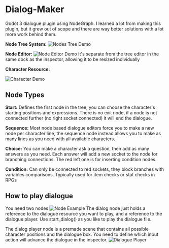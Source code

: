 # Dialog-Maker

Godot 3 dialogue plugin using NodeGraph.
I learned a lot from making this plugin, but it grew out of scope and there are way better solutions with a lot more work behind them.


**Node Tree System:**
![Nodes Tree Demo](https://i.imgur.com/U29M7N4.png)


**Node Editor:**
![Node Editor Demo](https://i.imgur.com/lYWPMvG.png)
It's separate from the tree editor in the same dock as the inspector, allowing it to be resized individually


**Character Resource:**

![Character Demo](https://i.imgur.com/9dXUiCz.png)

## Node Types

**Start:** Defines the first node in the tree, you can choose the character's starting positions and expressions. There is no exit node, if a node is not connected further (no right socket connected) it will end the dialogue.

**Sequence:** Most node based dialogue editors force you to make a new node per character line, the sequence node instead allows you to make as many lines as you need with all available characters.

**Choice:** You can make a character ask a question, then add as many answers as you need. Each answer will add a new socket to the node for branching connections. The red left one is for inserting condition nodes.

**Condition:** Can only be connected to red sockets, they block branches with variables comparisons. Typically used for item checks or stat checks in RPGs

## How to play dialogue

You need two nodes
![Node Example](https://i.imgur.com/POO5FwK.png)
The dialog node just holds a reference to the dialogue resource you want to play, and a reference to the dialogue player. Use start_dialog() as you like to play the dialogue file.

The dialog player node is a premade scene that contains all possible character positions and the dialogue box. You need to define which input action will advance the dialogue in the inspector.
![Dialogue Player](https://i.imgur.com/w2H0gE5.png)
